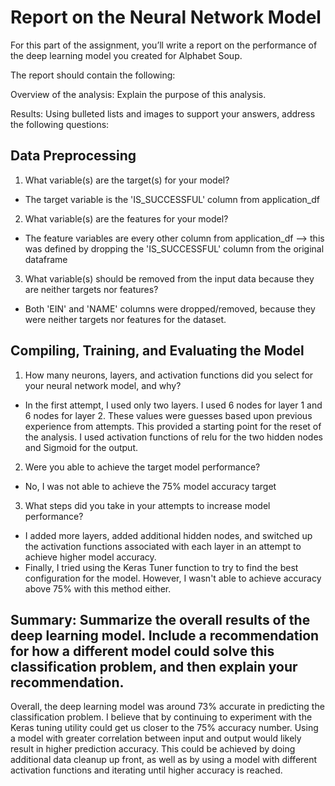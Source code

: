 # Report on the Neural Network Model #
For this part of the assignment, you’ll write a report on the performance of the deep learning model you created for Alphabet Soup.

The report should contain the following:

Overview of the analysis: Explain the purpose of this analysis.

Results: Using bulleted lists and images to support your answers, address the following questions:

## Data Preprocessing ##

1.  What variable(s) are the target(s) for your model?
- The target variable is the 'IS_SUCCESSFUL' column from application_df
2.  What variable(s) are the features for your model?
- The feature variables are every other column from application_df --> this was defined by dropping the 'IS_SUCCESSFUL' column from the original dataframe
3.  What variable(s) should be removed from the input data because they are neither targets nor features?
- Both 'EIN' and 'NAME' columns were dropped/removed, because they were neither targets nor features for the dataset.


## Compiling, Training, and Evaluating the Model ##

1.  How many neurons, layers, and activation functions did you select for your neural network model, and why?
- In the first attempt, I used only two layers.  I used 6 nodes for layer 1 and 6 nodes for layer 2.  These values were guesses based upon previous experience from attempts.  This provided a starting point for the reset of the analysis.  I used activation functions of relu for the two hidden nodes and Sigmoid for the output.
2.  Were you able to achieve the target model performance?
- No, I was not able to achieve the 75% model accuracy target
3.  What steps did you take in your attempts to increase model performance?
- I added more layers, added additional hidden nodes, and switched up the activation functions associated with each layer in an attempt to achieve higher model accuracy. 
- Finally, I tried using the Keras Tuner function to try to find the best configuration for the model.  However, I wasn't able to achieve accuracy above 75% with this method either.

## Summary: Summarize the overall results of the deep learning model. Include a recommendation for how a different model could solve this classification problem, and then explain your recommendation.

Overall, the deep learning model was around 73% accurate in predicting the classification problem. I believe that by continuing to experiment with the Keras tuning utility could get us closer to the 75% accuracy number.  Using a model with greater correlation between input and output would likely result in higher prediction accuracy. This could be achieved by doing additional data cleanup up front, as well as by using a model with different activation functions and iterating until higher accuracy is reached. 
